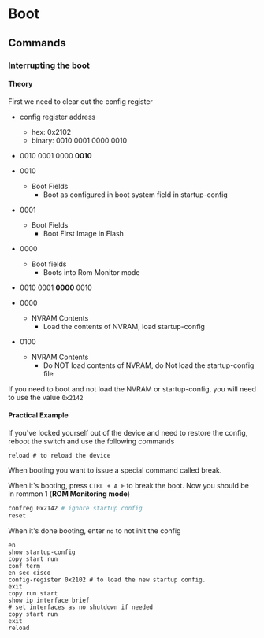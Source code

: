 # Boot

## Commands
### Interrupting the boot

#### Theory
First we need to clear out the config register
* config register address
	* hex: 0x2102
	* binary: 0010 0001 0000 0010


* 0010 0001 0000 **0010**
* 0010
	* Boot Fields
		* Boot as configured in boot system field in startup-config
* 0001
	* Boot Fields
		* Boot First Image in Flash
* 0000
	* Boot fields
		* Boots into Rom Monitor mode

* 0010 0001 **0000** 0010
* 0000
	* NVRAM Contents
		* Load the contents of NVRAM, load startup-config
* 0100
	* NVRAM Contents
		* Do NOT load contents of NVRAM, do Not load the startup-config file

If you need to boot and not load the NVRAM or startup-config, you will need to use the value ``0x2142``


#### Practical Example
If you've locked yourself out of the device and need to restore the config, reboot the switch and use the following commands
```
reload # to reload the device
```
When booting you want to issue a special command called break.

When it's booting, press ``CTRL + A F`` to break the boot.
Now you should be in rommon 1 (**ROM Monitoring mode**)

```bash
confreg 0x2142 # ignore startup config
reset
```

When it's done booting, enter ``no`` to not init the config
```
en
show startup-config
copy start run
conf term
en sec cisco
config-register 0x2102 # to load the new startup config.
exit
copy run start
show ip interface brief
# set interfaces as no shutdown if needed
copy start run
exit
reload
```


